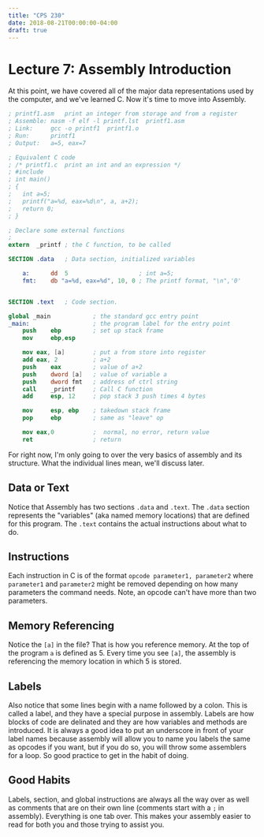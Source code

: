 ```yaml
---
title: "CPS 230"
date: 2018-08-21T00:00:00-04:00
draft: true
---
```


# Lecture 7: Assembly Introduction

At this point, we have covered all of the major data representations used by the computer, and we've learned C.  Now it's time to move into Assembly.

``` nasm
; printf1.asm   print an integer from storage and from a register
; Assemble:	nasm -f elf -l printf.lst  printf1.asm
; Link:		gcc -o printf1  printf1.o
; Run:		printf1
; Output:	a=5, eax=7

; Equivalent C code
; /* printf1.c  print an int and an expression */
; #include 
; int main()
; {
;   int a=5;
;   printf("a=%d, eax=%d\n", a, a+2);
;   return 0;
; }

; Declare some external functions
;
extern	_printf	; the C function, to be called

SECTION .data	; Data section, initialized variables

	a:		dd	5					 ; int a=5;
	fmt:    db "a=%d, eax=%d", 10, 0 ; The printf format, "\n",'0'


SECTION .text   ; Code section.

global _main			; the standard gcc entry point
_main:					; the program label for the entry point
    push    ebp			; set up stack frame
    mov     ebp,esp

	mov	eax, [a]		; put a from store into register
	add	eax, 2			; a+2
	push	eax			; value of a+2
    push    dword [a]	; value of variable a
    push    dword fmt	; address of ctrl string
    call    _printf		; Call C function
    add     esp, 12		; pop stack 3 push times 4 bytes

    mov     esp, ebp	; takedown stack frame
    pop     ebp			; same as "leave" op

	mov	eax,0			;  normal, no error, return value
	ret					; return
```

For right now, I'm only going to over the very basics of assembly and its structure.  What the individual lines mean, we'll discuss later.

## Data or Text

Notice that Assembly has two sections `.data` and `.text`.  The `.data` section represents the "variables" (aka named memory locations) that are defined for this program.  The `.text` contains the actual instructions about what to do.

## Instructions

Each instruction in C is of the format `opcode parameter1, parameter2` where `parameter1` and `parameter2` might be removed depending on how many parameters the command needs.  Note, an opcode can't have more than two parameters.

## Memory Referencing

Notice the `[a]` in the file?  That is how you reference memory.  At the top of the program `a` is defined as 5.  Every time you see `[a]`, the assembly is referencing the memory location in which 5 is stored.

## Labels

Also notice that some lines begin with a name followed by a colon.  This is called a label, and they have a special purpose in assembly.  Labels are how blocks of code are delinated and they are how variables and methods are introduced.  It is always a good idea to put an underscore in front of your label names because assembly will allow you to name you labels the same as opcodes if you want, but if you do so, you will throw some assemblers for a loop.  So good practice to get in the habit of doing.

## Good Habits

Labels, section, and global instructions are always all the way over as well as comments that are on their own line (comments start with a `;` in assembly).  Everything is one tab over.  This makes your assembly easier to read for both you and those trying to assist you.
